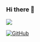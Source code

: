 ### Hi there 👋


<a href="https://velog.io/@kindcode"><img src="https://img.shields.io/badge/Velog-색상코드?style=flat-square&logo=velog&logoColor=Green"/>
  
  
[![GitHub](https://hits.seeyoufarm.com/api/count/incr/badge.svg?url=https%3A%2F%2Fgithub.com%2Fkindkmj&count_bg=%2379C83D&title_bg=%23555555&icon=&icon_color=%23E7E7E7&GitHub=hits&edge_flat=false)](https://hits.seeyoufarm.com)
<!--
**kindkmj/kindkmj** is a ✨ _special_ ✨ repository because its `README.md` (this file) appears on your GitHub profile.

Here are some ideas to get you started:

- 🔭 I’m currently working on ...
- 🌱 I’m currently learning ...
- 👯 I’m looking to collaborate on ...
- 🤔 I’m looking for help with ...
- 💬 Ask me about ...
- 📫 How to reach me: ...
- 😄 Pronouns: ...
- ⚡ Fun fact: ...
-->

